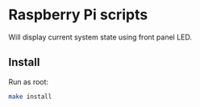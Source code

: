 # Raspberry Pi scripts

Will display current system state using front panel LED.

## Install

Run as root:
```sh
make install
```

